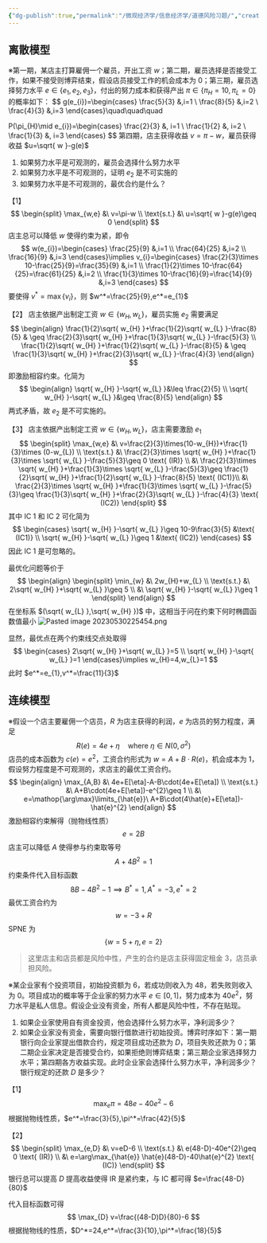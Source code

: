 ```yaml
---
{"dg-publish":true,"permalink":"/微观经济学/信息经济学/道德风险习题/","created":"2024-10-12T10:25:01.000+08:00","updated":"2024-10-12T10:25:01.000+08:00"}
---
```


## 离散模型

※第一期，某店主打算雇佣一个雇员，开出工资 $w$；第二期，雇员选择是否接受工作，如果不接受则博弈结束，假设店员接受工作的机会成本为 0；第三期，雇员选择努力水平 $e\in \{e_{1},e_{2},e_{3}\}$，付出的努力成本和获得产出 $\pi \in \{\pi_{H}=10,\pi_{L}=0\}$ 的概率如下：
$$
g(e_{i})=\begin{cases}
\frac{5}{3} &,i=1 \\
\frac{8}{5} &,i=2 \\
\frac{4}{3} &,i=3
\end{cases}\quad\quad\quad

P(\pi_{H}\mid e_{i})=\begin{cases}
\frac{2}{3} &, i=1 \\
\frac{1}{2} &, i=2 \\
\frac{1}{3} &, i=3
\end{cases}
$$
第四期，店主获得收益 $v=\pi-w$，雇员获得收益 $u=\sqrt{ w }-g(e)$
1. 如果努力水平是可观测的，雇员会选择什么努力水平
2. 如果努力水平是不可观测的，证明 $e_{2}$ 是不可实施的
3. 如果努力水平是不可观测的，最优合约是什么？

【1】
$$
\begin{split}
\max_{w,e} &\ v=\pi-w \\
\text{s.t.} &\ u=\sqrt{ w }-g(e)\geq 0
\end{split}
$$
店主总可以降低 $w$ 使得约束为紧，即令
$$
w(e_{i})=\begin{cases}
\frac{25}{9} &,i=1 \\
\frac{64}{25} &,i=2 \\
\frac{16}{9} &,i=3
\end{cases}\implies
v_{i}=\begin{cases}
\frac{2}{3}\times 10-\frac{25}{9}=\frac{35}{9} &,i=1 \\
\frac{1}{2}\times 10-\frac{64}{25}=\frac{61}{25} &,i=2 \\
\frac{1}{3}\times 10-\frac{16}{9}=\frac{14}{9} &,i=3
\end{cases}
$$
要使得 $v^*=\max \{ v_{i} \}$，则 $w^*=\frac{25}{9},e^*=e_{1}$

【2】
店主依据产出制定工资 $w\in\{w_{H},w_{L}\}$，雇员实施 $e_{2}$ 需要满足
$$
\begin{align}
\frac{1}{2}\sqrt{ w_{H} }+\frac{1}{2}\sqrt{ w_{L} }-\frac{8}{5} & \geq \frac{2}{3}\sqrt{ w_{H} }+\frac{1}{3}\sqrt{ w_{L} }-\frac{5}{3} \\
\frac{1}{2}\sqrt{ w_{H} }+\frac{1}{2}\sqrt{ w_{L} }-\frac{8}{5} & \geq \frac{1}{3}\sqrt{ w_{H} }+\frac{2}{3}\sqrt{ w_{L} }-\frac{4}{3}
\end{align}
$$
即激励相容约束。化简为
$$
\begin{align}
\sqrt{ w_{H} }-\sqrt{ w_{L} }&\leq \frac{2}{5} \\
\sqrt{ w_{H} }-\sqrt{ w_{L} }&\geq  \frac{8}{5}
\end{align}
$$
两式矛盾，故 $e_{2}$ 是不可实施的。


【3】
店主依据产出制定工资 $w\in\{w_{H},w_{L}\}$，店主需要激励 $e_{1}$
$$
\begin{split}
\max_{w,e} &\ v=\frac{2}{3}\times(10-w_{H})+\frac{1}{3}\times (0-w_{L}) \\
\text{s.t.} &\ \frac{2}{3}\times \sqrt{ w_{H} }+\frac{1}{3}\times \sqrt{ w_{L} }-\frac{5}{3}\geq 0 \text{ (IR)} \\
&\ \frac{2}{3}\times \sqrt{ w_{H} }+\frac{1}{3}\times \sqrt{ w_{L} }-\frac{5}{3}\geq \frac{1}{2}\sqrt{ w_{H} }+\frac{1}{2}\sqrt{ w_{L} }-\frac{8}{5} \text{ (IC1)}\\
&\ \frac{2}{3}\times \sqrt{ w_{H} }+\frac{1}{3}\times \sqrt{ w_{L} }-\frac{5}{3}\geq \frac{1}{3}\sqrt{ w_{H} }+\frac{2}{3}\sqrt{ w_{L} }-\frac{4}{3} \text{ (IC2)}
\end{split}
$$
其中 IC 1 和 IC 2 可化简为
$$
\begin{cases}
\sqrt{ w_{H} }-\sqrt{ w_{L} }\geq 10-9\frac{3}{5} &\text{ (IC1)} \\
\sqrt{ w_{H} }-\sqrt{ w_{L} }\geq 1 &\text{ (IC2)}
\end{cases}
$$
因此 IC 1 是可忽略的。

最优化问题等价于
$$
\begin{align}
\begin{split}
\min_{w} &\ 2w_{H}+w_{L} \\
\text{s.t.} &\ 2\sqrt{ w_{H} }+\sqrt{ w_{L} }\geq 5 \\
&\ \sqrt{ w_{H} }-\sqrt{ w_{L} }\geq 1
\end{split}
\end{align}
$$
在坐标系 $(\sqrt{ w_{L} },\sqrt{ w_{H} })$ 中，这相当于问在约束下何时椭圆函数值最小
![Pasted image 20230530225454.png](/img/user/%E9%99%84%E4%BB%B6/Pasted%20image%2020230530225454.png)

显然，最优点在两个约束线交点处取得
$$
\begin{cases}
2\sqrt{ w_{H} }+\sqrt{ w_{L} }=5 \\
\sqrt{ w_{H} }-\sqrt{ w_{L} }=1
\end{cases}\implies w_{H}=4,w_{L}=1
$$
此时 $e^*=e_{1},v^*=\frac{11}{3}$


## 连续模型

※假设一个店主要雇佣一个店员，$R$ 为店主获得的利润，$e$ 为店员的努力程度，满足
$$
R(e)=4e+\eta \quad \text{where }\eta \in N(0,\sigma ^{2}) 
$$
店员的成本函数为 $c(e)=e^{2}$，工资合约形式为 $w=A+B\cdot R(e)$，机会成本为 1，假设努力程度是不可观测的，求店主的最优工资合约。
$$
\begin{align}
\max_{A,B} &\ 4e+E[\eta]-A-B\cdot(4e+E[\eta]) \\
\text{s.t.} &\ A+B\cdot(4e+E[\eta])-e^{2}\geq 1 \\
&\ e=\mathop{\arg\max}\limits_{\hat{e}}\ A+B\cdot(4\hat{e}+E[\eta])-\hat{e}^{2}
\end{align}
$$
激励相容约束解得（抛物线性质）
$$
e=2B
$$
店主可以降低 $A$ 使得参与约束取等号
$$
A+4B^{2}=1
$$
约束条件代入目标函数
$$
8B-4B^{2}-1 \implies B^*=1,A^*=-3,e^*=2
$$
最优工资合约为
$$
w=-3+R
$$
SPNE 为
$$
\{ w=5+\eta,e=2 \}
$$
> 这里店主和店员都是风险中性，产生的合约是店主获得固定租金 3，店员承担风险。


※某企业家有个投资项目，初始投资额为 6，若成功则收入为 48，若失败则收入为 0。项目成功的概率等于企业家的努力水平 $e\in[0,1]$，努力成本为 $40e^{2}$，努力水平是私人信息。假设企业没有资金，所有人都是风险中性，不存在贴现。
1. 如果企业家使用自有资金投资，他会选择什么努力水平，净利润多少？
2. 如果企业家没有资金，需要向银行借款进行初始投资。博弈时序如下：第一期银行向企业家提出借款合约，规定项目成功还款为 $D$，项目失败还款为 0；第二期企业家决定是否接受合约，如果拒绝则博弈结束；第三期企业家选择努力水平；第四期各方收益实现。此时企业家会选择什么努力水平，净利润多少？银行规定的还款 $D$ 是多少？

【1】
$$
\max_{e}  \pi=48e-40e^{2}-6
$$
根据抛物线性质，$e^*=\frac{3}{5},\pi^*=\frac{42}{5}$

【2】
$$
\begin{split}
\max_{e,D} &\ v=eD-6 \\
\text{s.t.} &\ e(48-D)-40e^{2}\geq 0 \text{ (IR)} \\
&\ e=\arg\max_{\hat{e}} \hat{e}(48-D)-40\hat{e}^{2} \text{ (IC)}
\end{split}
$$
银行总可以提高 $D$ 提高收益使得 IR 是紧约束，与 IC 都可得 $e=\frac{48-D}{80}$

代入目标函数可得
$$
\max_{D} v=\frac{(48-D)D}{80}-6
$$
根据抛物线的性质，$D^*=24,e^*=\frac{3}{10},\pi^*=\frac{18}{5}$


